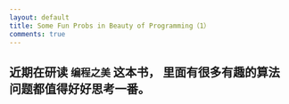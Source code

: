 ```yaml
---
layout: default
title: Some Fun Probs in Beauty of Programming（1）
comments: true
---
```


## 近期在研读 `编程之美` 这本书， 里面有很多有趣的算法问题都值得好好思考一番。
